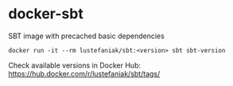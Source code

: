 # docker-sbt
SBT image with precached basic dependencies

```
docker run -it --rm lustefaniak/sbt:<version> sbt sbt-version
```

Check available versions in Docker Hub: https://hub.docker.com/r/lustefaniak/sbt/tags/

